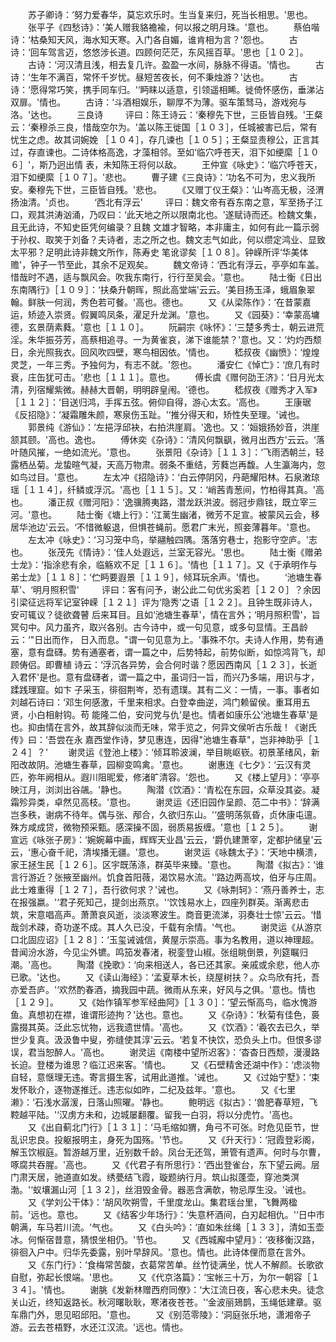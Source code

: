 <!-- { "loadSidebar": true } -->
　　苏子卿诗：‘努力爱春华，莫忘欢乐时。生当复来归，死当长相思。'思也。
　　张平子《四愁诗》：‘美人赠我貉襜褕，何以报之明月珠。'意也。
　　蔡伯喈诗：‘枯桑知天风，海水知天寒。入门各自媚，谁肯相为言？'怨也。
　　古诗：‘回车驾言迈，悠悠涉长道。四顾何茫茫，东风摇百草。'思也［１０２］。
　　古诗：‘河汉清且浅，相去复几许。盈盈一水间，脉脉不得语。'情也。
　　古诗：‘生年不满百，常怀千岁忧。昼短苦夜长，何不秉烛游？'达也。
　　古诗：‘愿得常巧笑，携手同车归。'‘眄睐以适意，引领遥相睎。徙倚怀感伤，垂涕沾双扉。'情也。
　　古诗：‘斗酒相娱乐，聊厚不为薄。驱车策驽马，游戏宛与洛。'达也。
　　三良诗
　 　评曰：陈王诗云：‘秦穆先下世，三臣皆自残。'王粲云：‘秦穆杀三良，惜哉空尔为。'盖以陈王徙国［１０３］，任城被害已后，常有忧生之虑。故其词婉娩 ［１０４］，存几谏也［１０５］；王粲显责穆公，正言其过，存直谏也。二诗体格高逸，才藻相邻。至如‘临穴呼苍天，泪下如绠縻［１０６］'，斯乃迥出情 表，未知陈王将何以敌。
　　王仲宣《咏史》：‘临穴呼苍天，泪下如绠縻［１０７］。'悲也。
　　曹子建《三良诗》：‘功名不可为，忠义我所安。秦穆先下世，三臣皆自残。'悲也。
　　《又赠丁仪王粲》：‘山岑高无极，泾渭扬浊清。'贞也。
　　‘西北有浮云'
　 　评曰：魏文帝有吞东南之意，军至扬子江口，观其洪涛汹涌，乃叹曰：‘此天地之所以限南北也。'遂赋诗而还。检魏文集，且无此诗，不知史臣凭何编录？且魏 文雄才智略，本非庸主，如何有此一篇示弱于孙权、取笑于刘备？夫诗者，志之所之也。魏文志气如此，何以缵定鸿业、显致太平邪？足明此诗非魏文所作，陈寿史 笔讹谬矣［１０８］。钟嵘所评‘华美体赡'，钟子一节至此，其余不足观矣。
　　魏文帝诗：‘西北有浮云，亭亭如车盖。惜哉时不遇，适与飘风会。吹我东南行，行行至吴会。'意也。
　　陆士衡《日出东南隅行》［１０９］：‘扶桑升朝晖，照此高堂端'云云。‘美目扬玉泽，蛾眉象翠翰。鲜肤一何润，秀色若可餐。'高也。德也。
　　又《从梁陈作》：‘在昔蒙嘉运，矫迹入崇贤。假翼鸣凤条，濯足升龙渊。'意也。
　　又《园葵》：‘幸蒙高墉德，玄景荫素蕤。'意也［１１０］。
　　阮嗣宗《咏怀》：‘三楚多秀士，朝云进荒淫。朱华振芬芳，高蔡相追寻。一为黄雀哀，涕下谁能禁？'意也。又：‘灼灼西颓日，余光照我衣。回风吹四壁，寒鸟相因依。'情也。
　　嵇叔夜《幽愤》：‘煌煌灵芝，一年三秀。予独何为，有志不就。'怨也。
　　潘安仁《悼亡》：‘庶几有时衰，庄缶犹可击。'悲也［１１１］。意也。
　　傅长虞《赠何劭王济》：‘日月光太清，列宿耀紫微。赫赫大晋朝，明明辟皇闱。'德也。
　　嵇叔夜《赠秀才入军》［１１２］：‘目送归鸿，手挥五弦。俯仰自得，游心太玄。'高也。
　　王康琚《反招隐》：‘凝霜雕朱颜，寒泉伤玉趾。'‘推分得天和，矫性失至理。'诫也。
　　郭景纯《游仙》：‘左挹浮邱袂，右拍洪崖肩。'逸也。又：‘姮娥扬妙音，洪崖颔其颐。'高也。逸也。
　　傅休奕《杂诗》：‘清风何飘飖，微月出西方'云云。‘落叶随风摧，一绝如流光。'意也。
　　张景阳《杂诗》［１１３］：‘飞雨洒朝兰，轻露栖丛菊。龙蛰暄气凝，天高万物肃。弱条不重结，芳蕤岂再馥。人生瀛海内，忽如鸟过目。'意也。
　　左太冲《招隐诗》：‘白云停阴冈，丹葩耀阳林。石泉潄琼瑶［１１４］，纤鳞或浮沉。'高也［１１５］。又：‘峭茜青葱间，竹柏得其真。'高也。
　　潘正叔《赠河阳》：‘逸骥腾夷路，潜龙跃洪波。弱冠步鼎铉，既立宰三河。'意也。
　　陆士衡《塘上行》：‘江蓠生幽渚，微芳不足宣。被蒙风云会，移居华池边'云云。‘不惜微躯退，但惧苍蝇前。愿君广末光，照妾薄暮年。'意也。
　　左太冲《咏史》：‘习习笼中鸟，举翮触四隅。落落穷巷士，抱影守空庐。'志也。
　　张茂先《情诗》：‘佳人处遐远，兰室无容光。'思也。
　　陆士衡《赠弟士龙》：‘指涂悲有余，临觞欢不足［１１６］。'情也［１１７］。又《于承明作与弟士龙》［１１８］：‘伫眄要遐景［１１９］，倾耳玩余声。'情也。
　　‘池塘生春草'、‘明月照积雪'
　 　评曰：客有问予，谢公此二句优劣奚若［１２０］？余因引梁征远将军记室钟嵘［１２１］评为‘隐秀'之语［１２２］。且钟生既非诗人，安可辄议？徒欲聋瞽 后来耳目。且如‘池塘生春草'，情在言外；‘明月照积雪'，旨冥句中。风力虽齐，取兴各别。古今诗中，或一句见意，或多句显情。王昌龄云：‘"日出而作， 日入而息。"谓一句见意为上。'事殊不尔。夫诗人作用，势有通塞，意有盘礴。势有通塞者，谓一篇之中，后势特起，前势似断，如惊鸿背飞，却顾俦侣。即曹植 诗云：‘浮沉各异势，会合何时谐？愿因西南风［１２３］，长逝入君怀'是也。意有盘礴者，谓一篇之中，虽词归一旨，而兴乃多端，用识与才，蹂践理窟。如卞 子采玉，徘徊荆岑，恐有遗璞。其有二义：一情，一事。事者如刘越石诗曰：‘邓生何感激，千里来相求。白登幸曲逆，鸿门赖留侯。重耳用五贤，小白相射钩。苟 能隆二伯，安问党与仇'是也。情者如康乐公‘池塘生春草'是也。抑由情在言外，故其辞似淡而无味，常手览之，何异文侯听古乐哉！《谢氏传》曰：‘吾尝在永 嘉西堂作诗，梦见惠连，因得"池塘生春草"，岂非神助乎［１２４］？'
　　谢灵运《登池上楼》：‘倾耳聆波澜，举目眺岖嵚。初景革绪风，新阳改故阴。池塘生春草，园柳变鸣禽。'意也。
　　谢惠连《七夕》：‘云汉有灵匹，弥年阙相从。遐川阻昵爱，修渚旷清容。'怨也。
　　又《楼上望月》：‘亭亭映江月，浏浏出谷飊。'静也。
　　陶潜《饮酒》：‘青松在东园，众草没其姿。凝霜殄异类，卓然见高枝。'意也。
　　谢灵运《还旧园作呈颜、范二中书》：‘辞满岂多秩，谢病不待年。偶与张、邴合，久欲归东山。'‘盛明荡氛昏，贞休康屯邅。殊方咸成贷，微物预采甄。感深操不固，弱质易扳缠。'意也［１２５］。
　　谢宣远《咏张子房》：‘婉婉幕中画，辉辉天业昌'云云，‘爵仇建萧宰，定都护储皇'云云，‘惠心奋千祀，清埃播无疆。'意也。
　　谢灵运《咏魏太子》：‘天地中横溃，家王拯生民［１２６］。区宇既荡涤，群英毕来臻。'意也。
　　陶潜《拟古》：‘谁言行游近？张掖至幽州。饥食首阳薇，渴饮易水流。'‘路边两高坟，伯牙与庄周。此士难重得［１２７］，吾行欲何求？'诫也。
　　又《咏荆轲》：‘燕丹善养士，志在报强嬴。'‘君子死知己，提剑出燕京。'‘饮饯易水上，四座列群英。渐离悲击筑，宋意唱高声。萧萧哀风逝，淡淡寒波生。商音更流涕，羽奏壮士惊'云云。‘惜哉剑术疎，奇功遂不成。其人久已没，千载有余情。'气也。
　　谢灵运《从游京口北固应诏》［１２８］：‘玉玺诫诚信，黄屋示崇高。事为名教用，道以神理超。昔闻汾水游，今见尘外镳。鸣笳发春渚，税銮登山椒。张组眺倒景，列筵瞩归潮。'高也。
　　陶潜《挽歌》：‘向来相送人，各已还其家。亲戚或余悲，他人亦已歌。'达也。
　　又《读山海经》：‘孟夏草木长，绕屋树扶？。众鸟欣有托，吾亦爱吾庐。'‘欢然酌春酒，摘我园中蔬。微雨从东来，好风与之俱。'意也。情也［１２９］。
　　又《始作镇军参军经曲阿》［１３０］：‘望云惭高鸟，临水愧游鱼。真想初在襟，谁谓形迹拘？'达也。意也。
　　又《杂诗》：‘秋菊有佳色，裛露掇其英。泛此忘忧物，远我遗世情。'高也。
　　又《饮酒》：‘羲农去已久，举世少复真。汲汲鲁中叟，弥缝使其淳'云云。‘若复不快饮，恐负头上巾。但恨多谬误，君当恕醉人。'高也。
　　谢灵运《南楼中望所迟客》：‘杳杳日西颓，漫漫路长迫。登楼为谁思？临江迟来客。'情也。
　　又《石壁精舍还湖中作》：‘虑淡物自轻，意惬理无违。寄言摄生客，试用此道推。'诫也。
　　又《过始宁墅》：‘束发怀耿介，逐物遂推迁。违志似如昨，二纪及兹年。'意也。
　　又《七里濑》：‘石浅水潺湲，日落山照曜。'静也。
　　鲍明远《拟古》：‘兽肥春草短，飞鞚越平陆。'‘汉虏方未和，边城屡翻覆。留我一白羽，将以分虎竹。'高也。
　　又《出自蓟北门行》［１３１］：‘马毛缩如猬，角弓不可张。时危见臣节，世乱识忠良。投躯报明主，身死为国殇。'节也。
　　又《升天行》：‘冠霞登彩阁，解玉饮椒庭。暂游越万里，近别数千龄。凤台无还驾，箫管有遗声。何时与尔曹，啄腐共吞腥。'高也。
　　又《代君子有所思行》：‘西出登雀台，东下望云阙。层门肃天居，驰道直如发。绣甍结飞霞，璇题纳行月。筑山拟蓬壶，穿池类溟渤。'‘蚁壤漏山河［１３２］，丝泪毁金骨。器恶含满欹，物忌厚生没。'诫也。
　　又《学刘公干体》：‘胡风吹朔雪，千里度龙山。集君瑶台里，飞舞两楹前。'远也。意也。
　　又《结客少年场行》：‘失意杯酒间，白刃起相仇。'‘日中市朝满，车马若川流。'气也。
　　又《白头吟》：‘直如朱丝绳［１３３］，清如玉壶冰。何惭宿昔意，猜恨坐相仍。'节也。
　　又《西城廨中望月》：‘夜移衡汉路，徘徊入户中。归华先委露，别叶早辞风。'意也。情也。此诗体俚而意在言外。
　　又《东门行》：‘食梅常苦酸，衣葛常苦单。丝竹徒满坐，忧人不解颜。长歌欲自慰，弥起长恨端。'思也。
　　又《代京洛篇》：‘宝帐三十万，为尔一朝容［１３４］。'情也。
　　谢朓《发新林赠西府同僚》：‘大江流日夜，客心悲未央。徒念关山近，终知返路长。秋河曙耿耿，寒渚夜苍苍。'‘金波丽鳷鹊，玉绳低建章。驱车鼎门外，思见昭邱阳。'意也。
　　又《别范零陵》：‘洞庭张乐地，潇湘帝子游。云去苍梧野，水还江汉流。'远也。情也。
